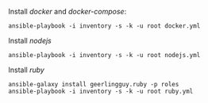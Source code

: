

Install *docker* and *docker-compose*:

    ansible-playbook -i inventory -s -k -u root docker.yml


Install *nodejs*

    ansible-playbook -i inventory -s -k -u root nodejs.yml

Install *ruby*

    ansible-galaxy install geerlingguy.ruby -p roles
    ansible-playbook -i inventory -s -k -u root ruby.yml
